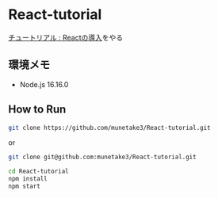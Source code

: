 # React-tutorial

[チュートリアル : Reactの導入](https://ja.reactjs.org/tutorial/tutorial.html)をやる

## 環境メモ

- Node.js 16.16.0

## How to Run

```zsh
git clone https://github.com/munetake3/React-tutorial.git
```
or
```zsh
git clone git@github.com:munetake3/React-tutorial.git
```

```zsh
cd React-tutorial
npm install
npm start
```
